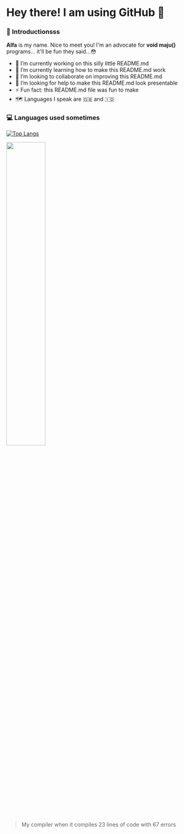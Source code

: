 # Hey there! I am using GitHub 👋 

### 👻 Introductionsss

<p> <b>Alfa</b> is my name. Nice to meet you! I'm an advocate for <b>void maju()</b> programs... it'll be fun they said...😳</p>

- 🔭 I’m currently working on this silly little README.md
- 🌱 I’m currently learning how to make this README.md work
- 👯 I’m looking to collaborate on improving this README.md
- 🤔 I’m looking for help to make this README.md look presentable
- ⚡ Fun fact: this README.md file was fun to make
- 🗺 Languages I speak are 🇬🇧 and 🇮🇩


### 💻 Languages used sometimes 

[![Top Langs](https://github-readme-stats.vercel.app/api/top-langs/?username=alfa934&theme=dracula)](https://github.com/alfa934/github-readme-stats)


<!-- ### 🤫 SeCrEt LiFe HaCk?!?!? 

<details> 
  <summary> <kbd>Click Me!</kbd> </summary>
<empty>

> is your code DRY??? 😳😳😳

</empty>
</details> -->

<img src="media/jesus.gif" width="45%" length="45%"/>

>My compiler when it compiles 23 lines of code with 67 errors 







<!--
![](https://komarev.com/ghpvc/?username=alfa934)
**alfa934/alfa934** is a ✨ _special_ ✨ repository because its `README.md` (this file) appears on your GitHub profile.

Here are some ideas to get you started:

- 🔭 I’m currently working on ...
- 🌱 I’m currently learning ...
- 👯 I’m looking to collaborate on ...
- 🤔 I’m looking for help with ...
- 💬 Ask me about ...
- 📫 How to reach me: ...
- 😄 Pronouns: ...
- ⚡ Fun fact: ...
-->
